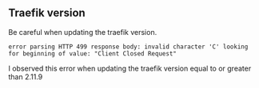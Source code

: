 ## Traefik version 

Be careful when updating the traefik version.

```
error parsing HTTP 499 response body: invalid character 'C' looking for beginning of value: "Client Closed Request"
```

I observed this error when updating the traefik version equal to or greater than 2.11.9